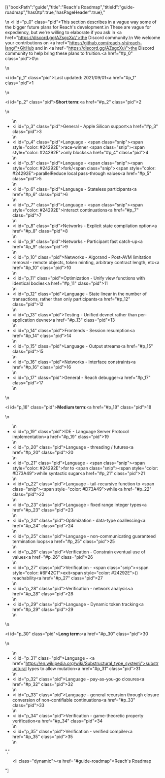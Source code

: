 [{"bookPath":"guide","title":"Reach's Roadmap","titleId":"guide-roadmap","hasOtp":true,"hasPageHeader":true},"<p>\n  <i id=\"p_0\" class=\"pid\"></i>This section describes in a vague way some of the bigger future plans for Reach's development.\n  These are vague for expediency, but we're willing to elaborate if you ask in <a href=\"https://discord.gg/AZsgcXu\">the Discord community</a>.\n  We welcome your contributions on <a href=\"https://github.com/reach-sh/reach-lang\">GitHub</a> and in <a href=\"https://discord.gg/AZsgcXu\">the Discord community</a> to help bring these plans to fruition.<a href=\"#p_0\" class=\"pid\">0</a>\n</p>\n<p><i id=\"p_1\" class=\"pid\"></i>Last updated: 2021/09/01<a href=\"#p_1\" class=\"pid\">1</a></p>\n<p><i id=\"p_2\" class=\"pid\"></i><strong>Short term</strong>:<a href=\"#p_2\" class=\"pid\">2</a></p>\n<ul>\n  <li><i id=\"p_3\" class=\"pid\"></i>General - Apple Silicon support<a href=\"#p_3\" class=\"pid\">3</a></li>\n  <li><i id=\"p_4\" class=\"pid\"></i>Language - <span class=\"snip\"><span style=\"color: #24292E\">race</span></span>-winner <span class=\"snip\"><span style=\"color: #24292E\">only</span></span> blocks<a href=\"#p_4\" class=\"pid\">4</a></li>\n  <li><i id=\"p_5\" class=\"pid\"></i>Language - <span class=\"snip\"><span style=\"color: #24292E\">fork</span></span>/<span class=\"snip\"><span style=\"color: #24292E\">parallelReduce</span></span> local pass-through values<a href=\"#p_5\" class=\"pid\">5</a></li>\n  <li><i id=\"p_6\" class=\"pid\"></i>Language - Stateless participants<a href=\"#p_6\" class=\"pid\">6</a></li>\n  <li><i id=\"p_7\" class=\"pid\"></i>Language - <span class=\"snip\"><span style=\"color: #24292E\">interact</span></span> continuations<a href=\"#p_7\" class=\"pid\">7</a></li>\n  <li><i id=\"p_8\" class=\"pid\"></i>Networks - Explicit state compilation option<a href=\"#p_8\" class=\"pid\">8</a></li>\n  <li><i id=\"p_9\" class=\"pid\"></i>Networks - Participant fast catch-up<a href=\"#p_9\" class=\"pid\">9</a></li>\n  <li><i id=\"p_10\" class=\"pid\"></i>Networks - Algorand - Post-AVM limitation removal - remote objects, token minting, arbitrary contract length, etc<a href=\"#p_10\" class=\"pid\">10</a></li>\n  <li><i id=\"p_11\" class=\"pid\"></i>Optimization - Unify view functions with identical bodies<a href=\"#p_11\" class=\"pid\">11</a></li>\n  <li><i id=\"p_12\" class=\"pid\"></i>Language - State linear in the number of transactions, rather than only participants<a href=\"#p_12\" class=\"pid\">12</a></li>\n  <li><i id=\"p_13\" class=\"pid\"></i>Testing - Unified devnet rather than per-application devnet<a href=\"#p_13\" class=\"pid\">13</a></li>\n  <li><i id=\"p_14\" class=\"pid\"></i>Frontends - Session resumption<a href=\"#p_14\" class=\"pid\">14</a></li>\n  <li><i id=\"p_15\" class=\"pid\"></i>Language - Output streams<a href=\"#p_15\" class=\"pid\">15</a></li>\n  <li><i id=\"p_16\" class=\"pid\"></i>Networks - Interface constraints<a href=\"#p_16\" class=\"pid\">16</a></li>\n  <li><i id=\"p_17\" class=\"pid\"></i>General - Reach debugger<a href=\"#p_17\" class=\"pid\">17</a></li>\n</ul>\n<p><i id=\"p_18\" class=\"pid\"></i><strong>Medium term</strong>:<a href=\"#p_18\" class=\"pid\">18</a></p>\n<ul>\n  <li><i id=\"p_19\" class=\"pid\"></i>IDE - Language Server Protocol implementation<a href=\"#p_19\" class=\"pid\">19</a></li>\n  <li><i id=\"p_20\" class=\"pid\"></i>Language - threading / futures<a href=\"#p_20\" class=\"pid\">20</a></li>\n  <li><i id=\"p_21\" class=\"pid\"></i>Language - <span class=\"snip\"><span style=\"color: #24292E\">for</span></span> to <span class=\"snip\"><span style=\"color: #D73A49\">while</span></span> syntactic sugar<a href=\"#p_21\" class=\"pid\">21</a></li>\n  <li><i id=\"p_22\" class=\"pid\"></i>Language - tail-recursive function to <span class=\"snip\"><span style=\"color: #D73A49\">while</span></span><a href=\"#p_22\" class=\"pid\">22</a></li>\n  <li><i id=\"p_23\" class=\"pid\"></i>Language - fixed range integer types<a href=\"#p_23\" class=\"pid\">23</a></li>\n  <li><i id=\"p_24\" class=\"pid\"></i>Optimization - data-type coallescing<a href=\"#p_24\" class=\"pid\">24</a></li>\n  <li><i id=\"p_25\" class=\"pid\"></i>Language - non-communicating guaranteed termination loops<a href=\"#p_25\" class=\"pid\">25</a></li>\n  <li><i id=\"p_26\" class=\"pid\"></i>Verification - Constrain eventual use of values<a href=\"#p_26\" class=\"pid\">26</a></li>\n  <li><i id=\"p_27\" class=\"pid\"></i>Verification - <span class=\"snip\"><span style=\"color: #6F42C1\">exit</span><span style=\"color: #24292E\">()</span></span> reachability<a href=\"#p_27\" class=\"pid\">27</a></li>\n  <li><i id=\"p_28\" class=\"pid\"></i>Verification - network analysis<a href=\"#p_28\" class=\"pid\">28</a></li>\n  <li><i id=\"p_29\" class=\"pid\"></i>Language - Dynamic token tracking<a href=\"#p_29\" class=\"pid\">29</a></li>\n</ul>\n<p><i id=\"p_30\" class=\"pid\"></i><strong>Long term</strong>:<a href=\"#p_30\" class=\"pid\">30</a></p>\n<ul>\n  <li><i id=\"p_31\" class=\"pid\"></i>Language - <a href=\"https://en.wikipedia.org/wiki/Substructural_type_system\">substructural types</a> to allow mutation<a href=\"#p_31\" class=\"pid\">31</a></li>\n  <li><i id=\"p_32\" class=\"pid\"></i>Language - pay-as-you-go closures<a href=\"#p_32\" class=\"pid\">32</a></li>\n  <li><i id=\"p_33\" class=\"pid\"></i>Language - general recursion through closure conversion of non-contifiable continuations<a href=\"#p_33\" class=\"pid\">33</a></li>\n  <li><i id=\"p_34\" class=\"pid\"></i>Verification - game-theoretic property verification<a href=\"#p_34\" class=\"pid\">34</a></li>\n  <li><i id=\"p_35\" class=\"pid\"></i>Verification - verified compiler<a href=\"#p_35\" class=\"pid\">35</a></li>\n</ul>","<ul><li class=\"dynamic\"><a href=\"#guide-roadmap\">Reach's Roadmap</a></li></ul>"]